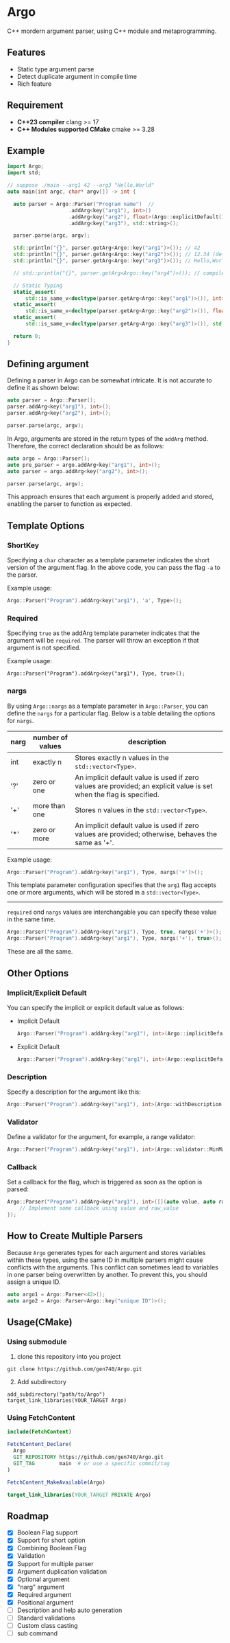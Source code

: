 # Argo
C++ mordern argument parser, using C++ module and metaprogramming.

## Features
- Static type argument parse
- Detect duplicate argument in compile time
- Rich feature

## Requirement
- **C++23 compiler** clang >= 17
- **C++ Modules supported CMake** cmake >= 3.28

## Example
```cpp
import Argo;
import std;

// suppose ./main --arg1 42 --arg3 "Hello,World"
auto main(int argc, char* argv[]) -> int {

  auto parser = Argo::Parser("Program name")  //
                    .addArg<key("arg1"), int>()
                    .addArg<key("arg2"), float>(Argo::explicitDefault(12.34))
                    .addArg<key("arg3"), std::string>();

  parser.parse(argc, argv);

  std::println("{}", parser.getArg<Argo::key("arg1")>()); // 42
  std::println("{}", parser.getArg<Argo::key("arg2")>()); // 12.34 (default value)
  std::println("{}", parser.getArg<Argo::key("arg3")>()); // Hello,World

  // std::println("{}", parser.getArg<Argo::key("arg4")>()); // compile error

  // Static Typing
  static_assert(
      std::is_same_v<decltype(parser.getArg<Argo::key("arg1")>()), int>);
  static_assert(
      std::is_same_v<decltype(parser.getArg<Argo::key("arg2")>()), float>);
  static_assert(
      std::is_same_v<decltype(parser.getArg<Argo::key("arg3")>()), std::string>);

  return 0;
}
```

## Defining argument

Defining a parser in Argo can be somewhat intricate. It is not accurate to define it as shown below:

```cpp
auto parser = Argo::Parser();
parser.addArg<key("arg1"), int>();
parser.addArg<key("arg2"), int>();

parser.parse(argc, argv);
```

In Argo, arguments are stored in the return types of the `addArg` method. Therefore, the correct declaration should be as follows:

```cpp
auto argo = Argo::Parser();
auto pre_parser = argo.addArg<key("arg1"), int>();
auto parser = argo.addArg<key("arg2"), int>();

parser.parse(argc, argv);
```

This approach ensures that each argument is properly added and stored, enabling the parser to function as expected.

## Template Options

### ShortKey
Specifying a `char` character as a template parameter indicates the short
version of the argument flag. In the above code, you can pass the flag `-a` to
the parser.

Example usage:
```cpp
Argo::Parser("Program").addArg<key("arg1"), 'a', Type>();
```

### Required
Specifying `true` as the addArg template parameter indicates that the argument
will be `required`. The parser will throw an exception if that argument is not
specified.

Example usage:
```
Argo::Parser("Program").addArg<key("arg1"), Type, true>();
```

### nargs

By using `Argo::nargs` as a template parameter in `Argo::Parser`, you can
define the `nargs` for a particular flag. Below is a table detailing the
options for `nargs`.

| narg | number of values | description |
|------|------------------|-------------|
| int  | exactly n        | Stores exactly n values in the `std::vector<Type>`. |
| '?'  | zero or one      | An implicit default value is used if zero values are provided; an explicit value is set when the flag is specified. |
| '+'  | more than one    | Stores n values in the `std::vector<Type>`. |
| '*'  | zero or more     | An implicit default value is used if zero values are provided; otherwise, behaves the same as '+'. |

Example usage:
```cpp
Argo::Parser("Program").addArg<key("arg1"), Type, nargs('+')>();
```
This template parameter configuration specifies that the `arg1` flag accepts
one or more arguments, which will be stored in a `std::vector<Type>`.

---

`required` ond `nargs` values are interchangable you can specify these value in the same time.

```cpp
Argo::Parser("Program").addArg<key("arg1"), Type, true, nargs('+')>();
Argo::Parser("Program").addArg<key("arg1"), Type, nargs('+'), true>();
```

These are all the same.


## Other Options

### Implicit/Explicit Default
You can specify the implicit or explicit default value as follows:

- Implicit Default
  ```cpp
  Argo::Parser("Program").addArg<key("arg1"), int>(Argo::implicitDefault(12.34));
  ```
- Explicit Default
  ```cpp
  Argo::Parser("Program").addArg<key("arg1"), int>(Argo::explicitDefault(12.34));
  ```

### Description
Specify a description for the argument like this:
  ```cpp
  Argo::Parser("Program").addArg<key("arg1"), int>(Argo::withDescription("Description of arg1"));
  ```

### Validator
Define a validator for the argument, for example, a range validator:
  ```cpp
  Argo::Parser("Program").addArg<key("arg1"), int>(Argo::validator::MinMax(10, 20));
  ```

### Callback
Set a callback for the flag, which is triggered as soon as the option is parsed:
  ```cpp
  Argo::Parser("Program").addArg<key("arg1"), int>([](auto value, auto raw_value){
      // Implement some callback using value and raw_value
  });
  ```

## How to Create Multiple Parsers
Because `Argo` generates types for each argument and stores variables within
these types, using the same ID in multiple parsers might cause conflicts with
the arguments. This conflict can sometimes lead to variables in one parser
being overwritten by another. To prevent this, you should assign a unique ID.

```cpp
auto argo1 = Argo::Parser<42>();
auto argo2 = Argo::Parser<Argo::key("unique ID")>();
```

## Usage(CMake)

### Using submodule
1. clone this repository into you project
```
git clone https://github.com/gen740/Argo.git
```
2. Add subdirectory
```camke
add_subdirectory("path/to/Argo")
target_link_libraries(YOUR_TARGET Argo)
```

### Using FetchContent
```cmake
include(FetchContent)

FetchContent_Declare(
  Argo
  GIT_REPOSITORY https://github.com/gen740/Argo.git
  GIT_TAG        main  # or use a specific commit/tag
)

FetchContent_MakeAvailable(Argo)

target_link_libraries(YOUR_TARGET PRIVATE Argo)
```

## Roadmap
- [x] Boolean Flag support
- [x] Support for short option
- [x] Combining Boolean Flag
- [x] Validation
- [x] Support for multiple parser
- [x] Argument duplication validation
- [x] Optional argument
- [x] "narg" argument
- [x] Required argument
- [x] Positional argument
- [ ] Description and help auto generation
- [ ] Standard validations
- [ ] Custom class casting
- [ ] sub command
